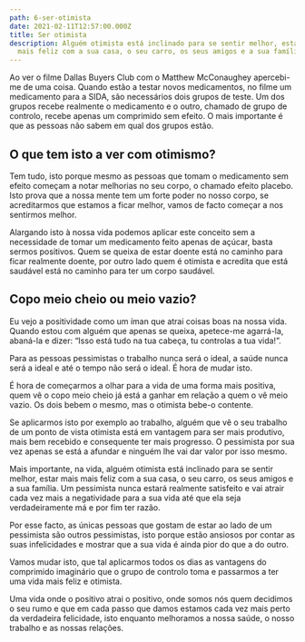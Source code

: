 ```yaml
---
path: 6-ser-otimista
date: 2021-02-11T12:57:00.000Z
title: Ser otimista
description: Alguém otimista está inclinado para se sentir melhor, estar mais
  mais feliz com a sua casa, o seu carro, os seus amigos e a sua família.
---
```


Ao ver o filme Dallas Buyers Club com o Matthew McConaughey apercebi-me de uma coisa. Quando estão a testar novos medicamentos, no filme um medicamento para a SIDA, são necessários dois grupos de teste. Um dos grupos recebe realmente o medicamento e o outro, chamado de grupo de controlo, recebe apenas um comprimido sem efeito. O mais importante é que as pessoas não sabem em qual dos grupos estão.

## O que tem isto a ver com otimismo?

Tem tudo, isto porque mesmo as pessoas que tomam o medicamento sem efeito começam a notar melhorias no seu corpo, o chamado efeito placebo. Isto prova que a nossa mente tem um forte poder no nosso corpo, se acreditarmos que estamos a ficar melhor, vamos de facto começar a nos sentirmos melhor.

Alargando isto à nossa vida podemos aplicar este conceito sem a necessidade de tomar um medicamento feito apenas de açúcar, basta sermos positivos. Quem se queixa de estar doente está no caminho para ficar realmente doente, por outro lado quem é otimista e acredita que está saudável está no caminho para ter um corpo saudável.

## Copo meio cheio ou meio vazio?

Eu vejo a positividade como um íman que atrai coisas boas na nossa vida. Quando estou com alguém que apenas se queixa, apetece-me agarrá-la, abaná-la e dizer: “Isso está tudo na tua cabeça, tu controlas a tua vida!”.

Para as pessoas pessimistas o trabalho nunca será o ideal, a saúde nunca será a ideal e até o tempo não será o ideal. É hora de mudar isto.

É hora de começarmos a olhar para a vida de uma forma mais positiva, quem vê o copo meio cheio já está a ganhar em relação a quem o vê meio vazio. Os dois bebem o mesmo, mas o otimista bebe-o contente.

Se aplicarmos isto por exemplo ao trabalho, alguém que vê o seu trabalho de um ponto de vista otimista está em vantagem para ser mais produtivo, mais bem recebido e consequente ter mais progresso. O pessimista por sua vez apenas se está a afundar e ninguém lhe vai dar valor por isso mesmo.

Mais importante, na vida, alguém otimista está inclinado para se sentir melhor, estar mais mais feliz com a sua casa, o seu carro, os seus amigos e a sua família. Um pessimista nunca estará realmente satisfeito e vai atrair cada vez mais a negatividade para a sua vida até que ela seja verdadeiramente má e por fim ter razão.

Por esse facto, as únicas pessoas que gostam de estar ao lado de um pessimista são outros pessimistas, isto porque estão ansiosos por contar as suas infelicidades e mostrar que a sua vida é ainda pior do que a do outro.

Vamos mudar isto, que tal aplicarmos todos os dias as vantagens do comprimido imaginário que o grupo de controlo toma e passarmos a ter uma vida mais feliz e otimista.

Uma vida onde o positivo atrai o positivo, onde somos nós quem decidimos o seu rumo e que em cada passo que damos estamos cada vez mais perto da verdadeira felicidade, isto enquanto melhoramos a nossa saúde, o nosso trabalho e as nossas relações.
